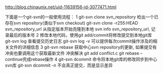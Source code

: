 

http://blog.chinaunix.net/uid-11639156-id-3077471.html


下面是一个git-svn的一般使用流程：
1 git-svn clone svn_repository   检出一个已存在svn repository(类似于svn checkout)
  git-svn clone -r255:HEAD svn_repository_url   从指定版本开始克隆到本地
  svn info svn_repository_url, 记录最后的版本号
2 修改本地代码，使用git add/commit将修改提交到本地git库
  git-svn log  查看提交历史日志
  git-svn log -v  可以提供每次commit操作涉及的相关文件的详细信息
3 git-svn rebase  获取中心svn repository的更新, 如果提交有冲突也要调用这个获取最新文件
  冲突解决
  git add conflict.c
  git rebase –continue完成rebase操作
4 git-svn dcommit   命令将本地git库的修改同步到中心svn库
  git-svn dcommit -n 不会真正提交，而是显示差异
